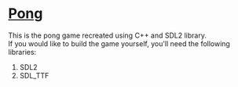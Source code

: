 # [Pong](https://github.com/NemGam/Pong/releases/tag/v1.1.0)
This is the pong game recreated using C++ and SDL2 library.  
If you would like to build the game yourself, you'll need the following libraries:
1. SDL2
2. SDL_TTF
